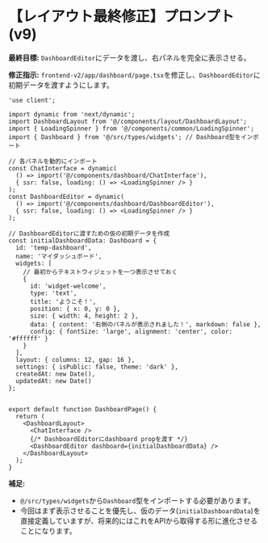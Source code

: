 # 【レイアウト最終修正】プロンプト (v9)

**最終目標:**
`DashboardEditor`にデータを渡し、右パネルを完全に表示させる。

**修正指示:**
`frontend-v2/app/dashboard/page.tsx`を修正し、`DashboardEditor`に初期データを渡すようにします。

```typescript:frontend-v2/app/dashboard/page.tsx
'use client';

import dynamic from 'next/dynamic';
import DashboardLayout from '@/components/layout/DashboardLayout';
import { LoadingSpinner } from '@/components/common/LoadingSpinner';
import { Dashboard } from '@/src/types/widgets'; // Dashboard型をインポート

// 各パネルを動的にインポート
const ChatInterface = dynamic(
  () => import('@/components/dashboard/ChatInterface'),
  { ssr: false, loading: () => <LoadingSpinner /> }
);
const DashboardEditor = dynamic(
  () => import('@/components/dashboard/DashboardEditor'),
  { ssr: false, loading: () => <LoadingSpinner /> }
);

// DashboardEditorに渡すための仮の初期データを作成
const initialDashboardData: Dashboard = {
  id: 'temp-dashboard',
  name: 'マイダッシュボード',
  widgets: [
    // 最初からテキストウィジェットを一つ表示させておく
    {
      id: 'widget-welcome',
      type: 'text',
      title: 'ようこそ！',
      position: { x: 0, y: 0 },
      size: { width: 4, height: 2 },
      data: { content: '右側のパネルが表示されました！', markdown: false },
      config: { fontSize: 'large', alignment: 'center', color: '#ffffff' }
    }
  ],
  layout: { columns: 12, gap: 16 },
  settings: { isPublic: false, theme: 'dark' },
  createdAt: new Date(),
  updatedAt: new Date()
};


export default function DashboardPage() {
  return (
    <DashboardLayout>
      <ChatInterface />
      {/* DashboardEditorにdashboard propを渡す */}
      <DashboardEditor dashboard={initialDashboardData} />
    </DashboardLayout>
  );
}
```
**補足:**
-   `@/src/types/widgets`から`Dashboard`型をインポートする必要があります。
-   今回はまず表示させることを優先し、仮のデータ(`initialDashboardData`)を直接定義していますが、将来的にはこれをAPIから取得する形に進化させることになります。 